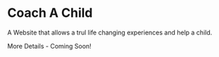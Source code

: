 Coach A Child
=================

A Website that allows a trul life changing experiences and help a child. 

More Details - Coming Soon!
